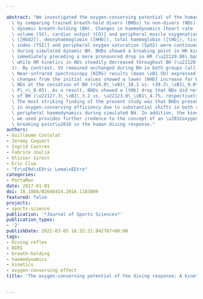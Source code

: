 ---
abstract: "We investigated the oxygen-conserving potential of the human diving response\
  \ by comparing trained breath-hold divers (BHDs) to non-divers (NDs) during simulated\
  \ dynamic breath-holding (BH). Changes in haemodynamics [heart rate (HR), stroke\
  \ volume (SV), cardiac output (CO)] and peripheral muscle oxygenation [oxyhaemoglobin\
  \ ([HbO2]), deoxyhaemoglobin ([HHb]), total haemoglobin ([tHb]), tissue saturation\
  \ index (TSI)] and peripheral oxygen saturation (SpO2) were continuously recorded\
  \ during simulated dynamic BH. BHDs showed a breaking point in HR kinetics at mid-BH\
  \ immediately preceding a more pronounced drop in HR (\u22120.86\_bpm.%\u22121)\
  \ while HR kinetics in NDs steadily decreased throughout BH (\u22120.47\_bpm.%\u2212\
  1). By contrast, SV remained unchanged during BH in both groups (all P\_>\_0.05).\
  \ Near-infrared spectroscopy (NIRS) results (mean \xB1 SD) expressed as percentage\
  \ changes from the initial values showed a lower [HHb] increase for BHDs than for\
  \ NDs at the cessation of BH (+24.0\_\xB1\_10.1 vs. +39.2\_\xB1\_9.6%, respectively;\
  \ P\_<\_0.05). As a result, BHDs showed a [tHb] drop that NDs did not at the end\
  \ of BH (\u22127.3\_\xB1\_3.2 vs. \u22123.0\_\xB1\_4.7%, respectively; P\_<\_0.05).\
  \ The most striking finding of the present study was that BHDs presented an increase\
  \ in oxygen-conserving efficiency due to substantial shifts in both cardiac and\
  \ peripheral haemodynamics during simulated BH. In addition, the kinetic-based approach\
  \ we used provides further credence to the concept of an \u201Coxygen-conserving\
  \ breaking point\u201D in the human diving response."
authors:
- Guillaume Costalat
- Jeremy Coquart
- Ingrid Castres
- Fabrice Joulia
- Olivier Sirost
- Eric Clua
- "Fr\xE9d\xE9ric Lema\xEEtre"
categories:
- PortaMon
date: 2017-01-01
doi: 10.1080/02640414.2016.1183809
featured: false
projects:
- sports-science
publication: '*Journal of Sports Sciences*'
publication_types:
- '2'
publishDate: 2021-03-05 16:32:21.042767+00:00
tags:
- Diving reflex
- NIRS
- breath-holding
- haemodynamics
- kinetics
- oxygen-conserving effect
title: 'The oxygen-conserving potential of the diving response: A kinetic-based analysis'

---
